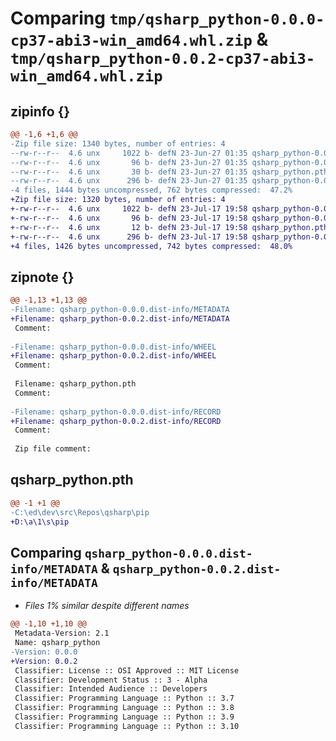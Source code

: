 # Comparing `tmp/qsharp_python-0.0.0-cp37-abi3-win_amd64.whl.zip` & `tmp/qsharp_python-0.0.2-cp37-abi3-win_amd64.whl.zip`

## zipinfo {}

```diff
@@ -1,6 +1,6 @@
-Zip file size: 1340 bytes, number of entries: 4
--rw-r--r--  4.6 unx     1022 b- defN 23-Jun-27 01:35 qsharp_python-0.0.0.dist-info/METADATA
--rw-r--r--  4.6 unx       96 b- defN 23-Jun-27 01:35 qsharp_python-0.0.0.dist-info/WHEEL
--rw-r--r--  4.6 unx       30 b- defN 23-Jun-27 01:35 qsharp_python.pth
--rw-r--r--  4.6 unx      296 b- defN 23-Jun-27 01:35 qsharp_python-0.0.0.dist-info/RECORD
-4 files, 1444 bytes uncompressed, 762 bytes compressed:  47.2%
+Zip file size: 1320 bytes, number of entries: 4
+-rw-r--r--  4.6 unx     1022 b- defN 23-Jul-17 19:58 qsharp_python-0.0.2.dist-info/METADATA
+-rw-r--r--  4.6 unx       96 b- defN 23-Jul-17 19:58 qsharp_python-0.0.2.dist-info/WHEEL
+-rw-r--r--  4.6 unx       12 b- defN 23-Jul-17 19:58 qsharp_python.pth
+-rw-r--r--  4.6 unx      296 b- defN 23-Jul-17 19:58 qsharp_python-0.0.2.dist-info/RECORD
+4 files, 1426 bytes uncompressed, 742 bytes compressed:  48.0%
```

## zipnote {}

```diff
@@ -1,13 +1,13 @@
-Filename: qsharp_python-0.0.0.dist-info/METADATA
+Filename: qsharp_python-0.0.2.dist-info/METADATA
 Comment: 
 
-Filename: qsharp_python-0.0.0.dist-info/WHEEL
+Filename: qsharp_python-0.0.2.dist-info/WHEEL
 Comment: 
 
 Filename: qsharp_python.pth
 Comment: 
 
-Filename: qsharp_python-0.0.0.dist-info/RECORD
+Filename: qsharp_python-0.0.2.dist-info/RECORD
 Comment: 
 
 Zip file comment:
```

## qsharp_python.pth

```diff
@@ -1 +1 @@
-C:\ed\dev\src\Repos\qsharp\pip
+D:\a\1\s\pip
```

## Comparing `qsharp_python-0.0.0.dist-info/METADATA` & `qsharp_python-0.0.2.dist-info/METADATA`

 * *Files 1% similar despite different names*

```diff
@@ -1,10 +1,10 @@
 Metadata-Version: 2.1
 Name: qsharp_python
-Version: 0.0.0
+Version: 0.0.2
 Classifier: License :: OSI Approved :: MIT License
 Classifier: Development Status :: 3 - Alpha
 Classifier: Intended Audience :: Developers
 Classifier: Programming Language :: Python :: 3.7
 Classifier: Programming Language :: Python :: 3.8
 Classifier: Programming Language :: Python :: 3.9
 Classifier: Programming Language :: Python :: 3.10
```

